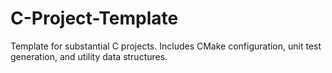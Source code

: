 C-Project-Template
==================

Template for substantial C projects. Includes CMake configuration, unit test generation, and utility data structures.
